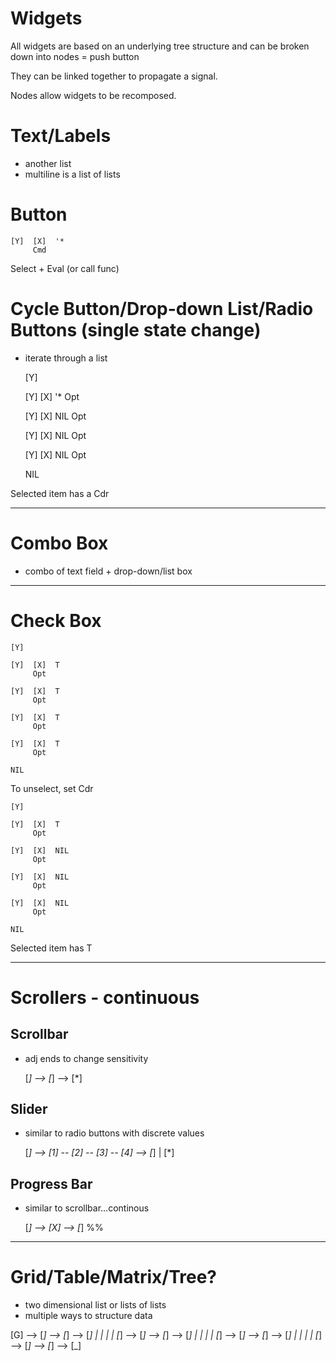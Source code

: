 Widgets
======

All widgets are based on an underlying tree structure and can be broken
down into nodes = push button

They can be linked together to propagate a signal.

Nodes allow widgets to be recomposed.

# Text/Labels
- another list
- multiline is a list of lists

# Button

    [Y]  [X]  '*
         Cmd

Select + Eval (or call func)

# Cycle Button/Drop-down List/Radio Buttons (single state change)
- iterate through a list

    [Y]
      
    [Y]  [X] '*
         Opt
      
    [Y]  [X]  NIL
         Opt
      
    [Y]  [X]  NIL
         Opt
      
    [Y]  [X]  NIL
         Opt

    NIL
    
Selected item has a Cdr

-----------

# Combo Box 
- combo of text field + drop-down/list box

-----------

# Check Box

    [Y]
      
    [Y]  [X]  T
         Opt
      
    [Y]  [X]  T
         Opt
      
    [Y]  [X]  T
         Opt
      
    [Y]  [X]  T
         Opt

    NIL

To unselect, set Cdr

    [Y]
      
    [Y]  [X]  T
         Opt
      
    [Y]  [X]  NIL
         Opt
      
    [Y]  [X]  NIL
         Opt
      
    [Y]  [X]  NIL
         Opt
         
    NIL

Selected item has T

---------

# Scrollers - continuous

## Scrollbar
- adj ends to change sensitivity

    [*] --> [*] --> [*]


## Slider
- similar to radio buttons with discrete values
      
    [*] --> [1] -- [2] -- [3] -- [4] --> [*]
             |
            [*]

## Progress Bar
- similar to scrollbar...continous

    [*] --> [X] --> [*]
            %%

------------

# Grid/Table/Matrix/Tree?
- two dimensional list or lists of lists
- multiple ways to structure data

[G] --> [_] --> [_] --> [_]
  |       |       |       |
[_] --> [_] --> [_] --> [_]
  |       |       |       |
[_] --> [_] --> [_] --> [_]
  |       |       |       |
[_] --> [_] --> [_] --> [_]
